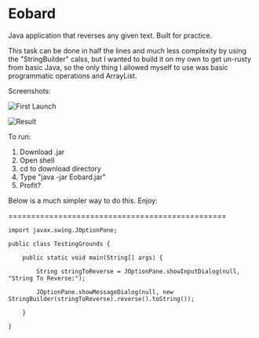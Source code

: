 # Eobard
Java application that reverses any given text. Built for practice.

This task can be done in half the lines and much less complexity by using the "StringBuilder" calss, but I wanted to build it on my own to get un-rusty from basic Java, so the only thing I allowed myself to use was basic programmatic operations and ArrayList.

Screenshots:

![First Launch](http://i.imgur.com/aGiGjwJ.png)

![Result](http://i.imgur.com/aG123cc.png)

To run:

1. Download .jar
2. Open shell
3. cd to download directory
4. Type "java -jar Eobard.jar"
5. Profit?


Below is a much simpler way to do this. Enjoy: 

================================================

	import javax.swing.JOptionPane;

	public class TestingGrounds {

		public static void main(String[] args) {

			String stringToReverse = JOptionPane.showInputDialog(null, "String To Reverse:");

			JOptionPane.showMessageDialog(null, new StringBuilder(stringToReverse).reverse().toString());

		}

	}
